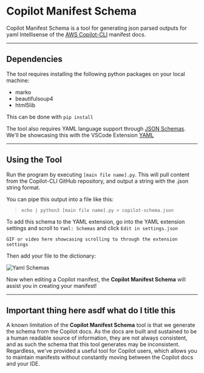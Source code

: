 # __Copilot Manifest Schema__
Copilot Manifest Schema is a tool for generating json parsed outputs for yaml Intellisense of the [AWS Copilot-CLI](https://aws.github.io/copilot-cli/) manifest docs.

---

## __Dependencies__
The tool requires installing the following python packages on your local machine:
- marko
- beautifulsoup4
- html5lib

This can be done with `pip install`

The tool also requires YAML language support through [JSON Schemas](https://json-schema.org/). We'll be showcasing this with the VSCode Extension [YAML](https://marketplace.visualstudio.com/items?itemName=redhat.vscode-yaml)

---

## __Using the Tool__
Run the program by executing `[main file name].py`. This will pull content from the Copilot-CLI GitHub repository, and output a string with the .json string format.

You can pipe this output into a file like this:

> ```echo | python3 [main file name].py > copilot-schema.json```

To add this schema to the YAML extension, go into the YAML extension settings and scroll to `Yaml: Schemas` and click `Edit in settings.json`

```GIF or video here showcasing scrolling to through the extension settings```

Then add your file to the dictionary:

![Yaml Schemas](assets/schemas.png "YAML Schemas")

Now when editing a Copilot manifest, the __Copilot Manifest Schema__ will assist you in creating your manifest!

---

## __Important thing here asdf what do I title this__

A known limitation of the __Copilot Manifest Schema__ tool is that we generate the schema from the Copilot docs. As the docs are built and sustained to be a human readable source of information, they are not always consistent, and as such the schema that this tool generates may be inconsistent. Regardless, we've provided a useful tool for Copilot users, which allows you to maintain manifests without constantly moving between the Copilot docs and your IDE.